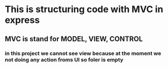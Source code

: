 # This is structuring code with MVC in express

## MVC is stand for MODEL, VIEW, CONTROL

### in this project we cannot see view because at the moment we not doing any action froms UI so foler is empty
